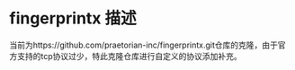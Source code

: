 # fingerprintx 描述

当前为https://github.com/praetorian-inc/fingerprintx.git仓库的克隆，由于官方支持的tcp协议过少，特此克隆仓库进行自定义的协议添加补充。